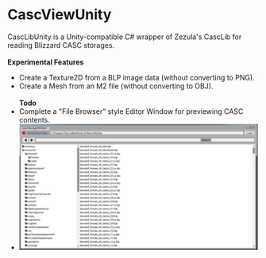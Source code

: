 # CascViewUnity
CascLibUnity is a Unity-compatible C# wrapper of Zezula's CascLib for reading Blizzard CASC storages.<br/>
<br/>
<b>Experimental Features</b>
- Create a Texture2D from a BLP image data (without converting to PNG).
- Create a Mesh from an M2 file (without converting to OBJ).
<br/><br/><b>Todo</b>
- Complete a "File Browser" style Editor Window for previewing CASC contents.
- ![Screenshot](Casc-Viewer-Unity.jpg)
<br/><br/>

